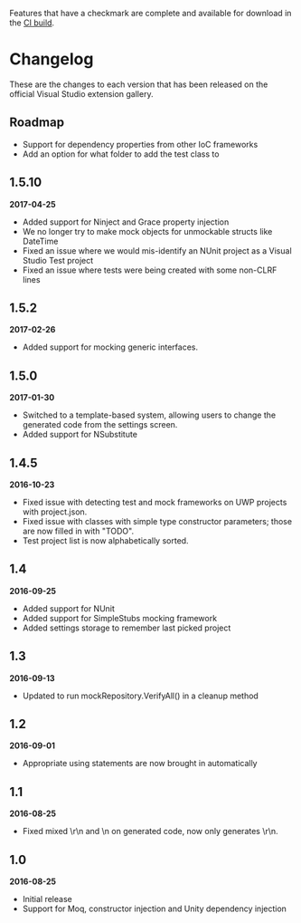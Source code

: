Features that have a checkmark are complete and available for
download in the
[CI build](http://vsixgallery.com/extension/UnitTestBoilerplate.RandomEngy.ab470ad4-8fce-418f-9a5d-d22d50d71215/).

# Changelog

These are the changes to each version that has been released
on the official Visual Studio extension gallery.

## Roadmap

- Support for dependency properties from other IoC frameworks
- Add an option for what folder to add the test class to

## 1.5.10
**2017-04-25**
- Added support for Ninject and Grace property injection
- We no longer try to make mock objects for unmockable structs like DateTime
- Fixed an issue where we would mis-identify an NUnit project as a Visual Studio Test project
- Fixed an issue where tests were being created with some non-CLRF lines

## 1.5.2
**2017-02-26**
- Added support for mocking generic interfaces.

## 1.5.0
**2017-01-30**
- Switched to a template-based system, allowing users to change the generated code from the settings screen.
- Added support for NSubstitute

## 1.4.5

**2016-10-23**
- Fixed issue with detecting test and mock frameworks on UWP projects with project.json.
- Fixed issue with classes with simple type constructor parameters; those are now filled in with "TODO".
- Test project list is now alphabetically sorted.

## 1.4

**2016-09-25**
- Added support for NUnit
- Added support for SimpleStubs mocking framework
- Added settings storage to remember last picked project

## 1.3

**2016-09-13**
- Updated to run mockRepository.VerifyAll() in a cleanup method

## 1.2

**2016-09-01**
- Appropriate using statements are now brought in automatically

## 1.1

**2016-08-25**
- Fixed mixed \r\n and \n on generated code, now only generates \r\n.

## 1.0

**2016-08-25**

- Initial release
- Support for Moq, constructor injection and Unity dependency injection